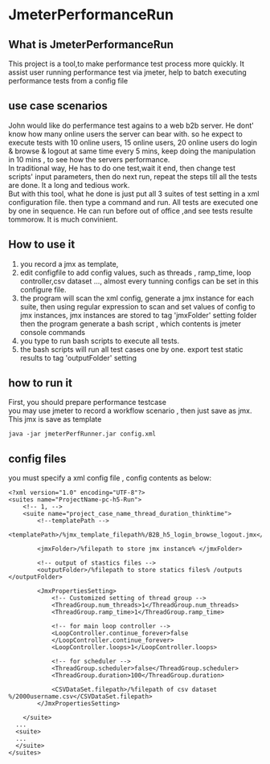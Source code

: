 # JmeterPerformanceRun

## What is JmeterPerformanceRun
This project is a tool,to make performance test process more quickly. It assist user running performance test via jmeter, help to batch executing performance tests from a config file 

## use case scenarios
John would like do perfermance test agains to a web b2b server. He dont' know how many online users the server can bear with.
so he expect to execute tests with 10 online users, 15 online users, 20 online users do login & browse & logout at same time every 5 mins, keep doing the manipulation in  10 mins , to see how the servers performance.  
In traditional way, He has to do one test,wait it end, then change test scripts' input parameters, then do next run, repeat the steps till all the tests are done. It a long and tedious work.  
But with this tool, what he done is just put all 3 suites of test setting in a xml configuration file. then type a command and run. All tests are executed one by one in sequence. He can run before out of office ,and see tests resulte tommorow. It is much convinient.  

## How to use it 
1. you record a jmx as template, 
2. edit configfile to add config values, such as threads , ramp_time, loop controller,csv dataset ..., almost every tunning configs can be set in this configure file.   
3. the program will scan the xml config, generate a jmx  instance for each suite, then using regular expression to scan and set values of config to jmx instances, jmx instances are stored to  tag 'jmxFolder' setting folder  
then the program generate a bash script , which contents is jmeter console commands 
4. you type to run bash scripts to execute all tests.  
5. the bash scripts will run all test cases one by one. export test static results to tag 'outputFolder' setting  


## how to run it 
First, you should prepare performance testcase        
you may use jmeter to record a workflow scenario , then just save as jmx. This jmx is save as template  

```
java -jar jmeterPerfRunner.jar config.xml 
```

## config files 
you must specify a xml config file , config contents as below:
```
<?xml version="1.0" encoding="UTF-8"?>
<suites name="ProjectName-pc-h5-Run">
	<!-- 1, -->
	<suite name="project_case_name_thread_duration_thinktime">
		<!--templatePath -->
		<templatePath>/%jmx_template_filepath%/B2B_h5_login_browse_logout.jmx</templatePath>
		
		<jmxFolder>/%filepath to store jmx instance% </jmxFolder>
		
		<!-- output of stastics files -->
		<outputFolder>/%filepath to store statics files% /outputs </outputFolder>

		<JmxPropertiesSetting>
			<!-- Customized setting of thread group -->
			<ThreadGroup.num_threads>1</ThreadGroup.num_threads>
			<ThreadGroup.ramp_time>1</ThreadGroup.ramp_time>

			<!-- for main loop controller -->
			<LoopController.continue_forever>false
			</LoopController.continue_forever>
			<LoopController.loops>1</LoopController.loops>

			<!-- for scheduler -->
			<ThreadGroup.scheduler>false</ThreadGroup.scheduler>
			<ThreadGroup.duration>100</ThreadGroup.duration>
			
			<CSVDataSet.filepath>/%filepath of csv dataset %/2000username.csv</CSVDataSet.filepath>
		</JmxPropertiesSetting>

	</suite>
  ...
  <suite>
  ...
  </suite>
</suites>
```
